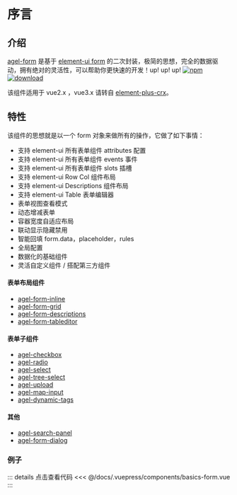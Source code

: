 # 序言

## 介绍

[agel-form](https://github.com/agrass-GitHub/agel-form) 是基于 [element-ui form](https://element.eleme.cn/#/zh-CN/component/form) 的二次封装，极简的思想，完全的数据驱动，拥有绝对的灵活性，可以帮助你更快速的开发！up! up! up!
[![npm](https://img.shields.io/npm/v/agel-form.svg)](https://www.npmjs.com/package/agel-form)
[![download](https://img.shields.io/npm/dt/agel-form)](https://npmcharts.com/compare/agel-form?minimal=true)

该组件适用于 vue2.x ，vue3.x 请转自 [element-plus-crx](https://github.com/agrass-GitHub/element-plus-crx)。

## 特性

该组件的思想就是以一个 form 对象来做所有的操作，它做了如下事情：

- 支持 element-ui 所有表单组件 attributes 配置
- 支持 element-ui 所有表单组件 events 事件
- 支持 element-ui 所有表单组件 slots 插槽
- 支持 element-ui Row Col 组件布局
- 支持 element-ui Descriptions 组件布局
- 支持 element-ui Table 表单编辑器
- 表单视图查看模式
- 动态增减表单
- 容器宽度自适应布局
- 联动显示隐藏禁用
- 智能回填 form.data，placeholder，rules
- 全局配置
- 数据化的基础组件
- 灵活自定义组件 / 搭配第三方组件


#### 表单布局组件

- [agel-form-inline](/component/agel-form-layout.html) 
- [agel-form-grid](/component/agel-form-layout.html) 
- [agel-form-descriptions](/component/agel-form-layout.html) 
- [agel-form-tableditor](/component/agel-form-layout.html)

#### 表单子组件

- [agel-checkbox](/component/agel-checkbox-radio.html) 
- [agel-radio](/component/agel-checkbox-radio.html) 
- [agel-select](/component/agel-select.html) 
- [agel-tree-select](/component/agel-tree-select.html) 
- [agel-upload](/component/agel-upload.html) 
- [agel-map-input](/component/agel-map-input.html)
- [agel-dynamic-tags](/component/agel-dynamic-tags.html)  

#### 其他

- [agel-search-panel](/component/agel-search-panel.html) 
- [agel-form-dialog](/component/agel-form-dialog.html) 

### 例子

<ClientOnly><basics-form/></ClientOnly>

::: details 点击查看代码
<<< @/docs/.vuepress/components/basics-form.vue
:::